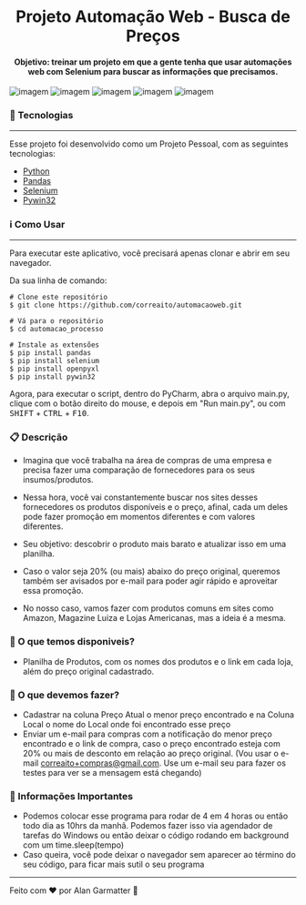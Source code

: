 <h1 align="center"> Projeto Automação Web - Busca de Preços </h1>
<h4 align="center">Objetivo: treinar um projeto em que a gente tenha que usar automações web com Selenium para buscar as informações que precisamos.</h4>

![imagem](https://img.shields.io/badge/-Python-orange) ![imagem](https://img.shields.io/badge/-pywin32-black) ![imagem](https://img.shields.io/badge/-Pandas-brown) ![imagem](https://img.shields.io/badge/-Openpyxl-green) ![imagem](https://img.shields.io/badge/-Selenium-red)

<a id="tecnologias" class="anchor"></a>
### :rocket:  Tecnologias

------------
Esse projeto foi desenvolvido como um Projeto Pessoal, com as seguintes tecnologias:

- [Python](https://www.python.org/ "Python")
- [Pandas](https://pandas.pydata.org/ "Pandas")
- [Selenium](https://selenium-python.readthedocs.io/ "Selenium")
- [Pywin32](https://pypi.org/project/pywin32/ "Pywin32")

<a id="informacao-uso" class="anchor"></a>
### :information_source:  Como Usar
------------
Para executar este aplicativo, você precisará apenas clonar e abrir em seu navegador. 

Da sua linha de comando:

    # Clone este repositório
    $ git clone https://github.com/correaito/automacaoweb.git
    
    # Vá para o repositório
    $ cd automacao_processo
    
    # Instale as extensões
    $ pip install pandas
    $ pip install selenium
    $ pip install openpyxl
    $ pip install pywin32

Agora, para executar o script, dentro do PyCharm, abra o arquivo main.py, clique com o botão direito do mouse, e depois em "Run main.py", ou com <kbd>SHIFT</kbd> + <kbd>CTRL</kbd> + <kbd>F10</kbd>.

<a id="descricao" class="anchor"></a>
### :clipboard:  Descrição

- Imagina que você trabalha na área de compras de uma empresa e precisa fazer uma comparação de fornecedores para os seus insumos/produtos.

- Nessa hora, você vai constantemente buscar nos sites desses fornecedores os produtos disponíveis e o preço, afinal, cada um deles pode fazer promoção em momentos diferentes e com valores diferentes.

- Seu objetivo: descobrir o produto mais barato e atualizar isso em uma planilha.
- Caso o valor seja 20% (ou mais) abaixo do preço original, queremos também ser avisados por e-mail para poder agir rápido e aproveitar essa promoção.

- No nosso caso, vamos fazer com produtos comuns em sites como Amazon, Magazine Luiza e Lojas Americanas, mas a ideia é a mesma.

<a id="infoimportantes" class="anchor"></a>
### :mag_right:  O que temos disponiveis?

- Planilha de Produtos, com os nomes dos produtos e o link em cada loja, além do preço original cadastrado.

<a id="infoimportantes" class="anchor"></a>
### :pencil:  O que devemos fazer?

- Cadastrar na coluna Preço Atual o menor preço encontrado e na Coluna Local o nome do Local onde foi encontrado esse preço
- Enviar um e-mail para compras com a notificação do menor preço encontrado e o link de compra, caso o preço encontrado esteja com 20% ou mais de desconto em relação ao preço original. (Vou usar o e-mail correaito+compras@gmail.com. Use um e-mail seu para fazer os testes para ver se a mensagem está chegando)

<a id="infoimportantes" class="anchor"></a>
### :triangular_flag_on_post:  Informações Importantes

- Podemos colocar esse programa para rodar de 4 em 4 horas ou então todo dia as 10hrs da manhã. Podemos fazer isso via agendador de tarefas do Windows ou então deixar o código rodando em background com um time.sleep(tempo)
- Caso queira, você pode deixar o navegador sem aparecer ao término do seu código, para ficar mais sutil o seu programa

------------
Feito com ♥ por Alan Garmatter 👋 
